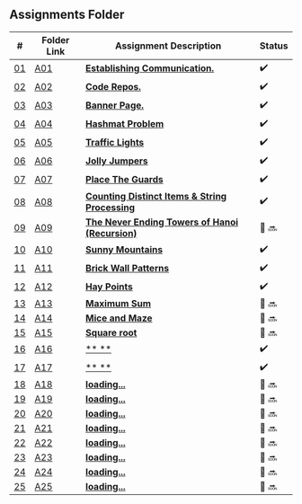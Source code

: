 ## Assignments Folder

|                                                  #                                                   | Folder Link                                                                                           | Assignment Description                                                                                                        | Status |
| :--------------------------------------------------------------------------------------------------: | ----------------------------------------------------------------------------------------------------- | ----------------------------------------------------------------------------------------------------------------------------- | ------ |
| [01](https://docs.google.com/spreadsheets/d/1jAkhTTA8b8BxF5ckkyct44jOz8PNmREB9QxGERVDSeY/edit#gid=0) | [A01](https://docs.google.com/spreadsheets/d/1jAkhTTA8b8BxF5ckkyct44jOz8PNmREB9QxGERVDSeY/edit#gid=0) | [**Establishing Communication.**](https://docs.google.com/spreadsheets/d/1jAkhTTA8b8BxF5ckkyct44jOz8PNmREB9QxGERVDSeY/edit#gid=0)          |:heavy_check_mark: |
| [02](https://github.com/LoicKonan/4883-PT-Konan/tree/master/Assignments) | [A02](https://github.com/LoicKonan/4883-PT-Konan/tree/master/Assignments)                             | [**Code Repos.**](https://github.com/LoicKonan/4883-PT-Konan/tree/master/Assignments)                                                          | :heavy_check_mark: |
| [03](./A03) | [A03](./A03) | [**Banner Page.**](A03)                | :heavy_check_mark: |
| [04](./A04) | [A04](./A04) | [**Hashmat Problem**](A04)             | :heavy_check_mark: |
| [05](./A05) | [A05](./A05) | [**Traffic Lights**](A05)              | :heavy_check_mark: |
| [06](./A06) | [A06](./A06) | [**Jolly Jumpers**](A06)               | :heavy_check_mark: |
| [07](./A07) | [A07](./A07) | [**Place The Guards**](A07)            | :heavy_check_mark: |
| [08](./A08) | [A08](./A08) | [**Counting Distinct Items & String Processing**](A08)|:heavy_check_mark:|
| [09](./A09) | [A09](./A09) | [**The Never Ending Towers of Hanoi (Recursion)**](A09)            | 🔴 🔜 |
| [10](./A10) | [A10](./A10) | [**Sunny Mountains**](A10)      | :heavy_check_mark:  |
| [11](./A11) | [A11](./A11) | [**Brick Wall Patterns**](A11)  | :heavy_check_mark:  |
| [12](./A12) | [A12](./A12) | [**Hay Points**](A12)           | :heavy_check_mark:  |
| [13](./A13) | [A13](./A13) | [**Maximum Sum**](A13)          | 🔴 🔜 |
| [14](./A14) | [A14](./A14) | [**Mice and Maze**](A14)        | 🔴 🔜 |
| [15](./A15) | [A15](./A15) | [**Square root**](A15)          | 🔴 🔜 |
| [16](./A16) | [A16](./A16) | [** **](A16)           | :heavy_check_mark: |
| [17](./A17) | [A17](./A17) | [** **](A17)           | :heavy_check_mark: |
| [18](./A18) | [A18](./A18) | [**loading...**](A18)           | 🔴 🔜 |
| [19](./A19) | [A19](./A19) | [**loading...**](A19)           | 🔴 🔜 |
| [20](./A20) | [A20](./A20) | [**loading...**](A20)           | 🔴 🔜 |
| [21](./A21) | [A21](./A21) | [**loading...**](A21)           | 🔴 🔜 |
| [22](./A22) | [A22](./A22) | [**loading...**](A22)           | 🔴 🔜 |
| [23](./A23) | [A23](./A23) | [**loading...**](A23)           | 🔴 🔜 |
| [24](./A24) | [A24](./A24) | [**loading...**](A24)           | 🔴 🔜 |
| [25](./A25) | [A25](./A25) | [**loading...**](A25)           | 🔴 🔜 |
